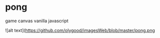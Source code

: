 # pong
game canvas vanilla javascript 

![alt text](https://github.com/olygood/imagesWeb/blob/master/pong.png  
